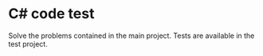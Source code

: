 # C# code test

Solve the problems contained in the main project. Tests are available in the test project.
